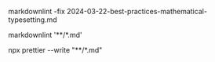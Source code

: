 
markdownlint -fix 2024-03-22-best-practices-mathematical-typesetting.md

markdownlint '**/*.md'

npx prettier --write "**/*.md"
